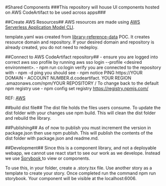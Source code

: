 #Shared Components
###This repository will house UI components hosted on AWS CodeArtifact to be used across apps###

##Create AWS Resources##
AWS resources are made using [AWS Serverless Application Model CLI](https://aws.amazon.com/serverless/sam/).

template.yaml was created from [library-reference-data](https://github.com/Smart-Warehousing/library-reference-data/tree/swat-281-testing#library-reference-data) POC.  It creates resource domain and repository.  If your desired domain and repository is already created, you do not need to redeploy. 


##Connect to AWS CodeArtifact repository##
    - ensure you are logged into correct aws sso profile by running aws sso login --profile \<desired environment\>.
    - npm run co:login 
verify you are connected to the repository with 
    - npm -d ping 
you should see 
    - npm notice PING https://YOUR DOMAIN - ACCOUNT NUMBER.d.codeartifact. YOUR REGION .amazonaws.com/npm/YOUR REPOSITORY /
To change back to the default npm registry use
    - npm config set registry https://registry.npmjs.com/

REF: [AWS](https://docs.aws.amazon.com/codeartifact/latest/ug/npm-auth.html)

##build dist file##
The dist file holds the files users consume.  To update the dist folder with your changes use npm build.
This will clean the dist folder and rebuild the library. 

##Publishing##
As of now to publish you must increment the version in package.json then use npm publish.  This will publish the contents of the dist folder with package.json and readme.md. 


##Development##
Since this is a component library, and not a deployable webapp, we cannot use react start to see our work as we develope.  Instead we use [Sorybook ](https://storybook.js.org/) to view or components.  

To use this, in your folder, create a <YOUR COMPONENT>.story.tsx file.  Use another story as a template to create your story.  Once completed run the command npm run storybook.  Your component will be visible at the localhost:6006. 

